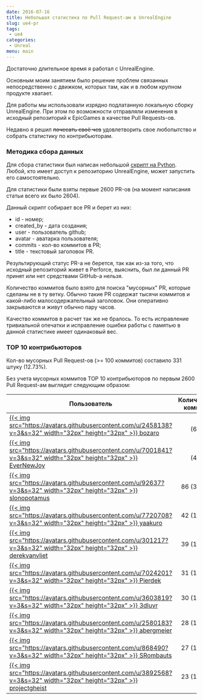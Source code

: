 ```yaml
---
date: 2016-07-16
title: Небольшая статистика по Pull Request-ам в UnrealEngine
slug: ue4-pr
tags:
 - ue4
categories:
 - Unreal
menu: main
---
```


Достаточно длительное время я работал с UnrealEngine.

Основным моим занятием было решение проблем связанных непосредственно с движком, которых там, как и
в любом крупном продукте хватает.

Для работы мы использовали изрядно подлатанную локальную сборку UnrealEngine. При этом по возможности
отправляли изменения в исходный репозиторий к EpicGames в качестве Pull Requests-ов.

Недавно я решил ~~почесать своё чсв~~ удовлетворить свое любопытство и собрать
статистику по контрибьюторам.

<!--more-->

### Методика сбора данных

Для сбора статистики был написан небольшой [скрипт на Python](/examples/ue4-pr.py). Любой, кто имеет
доступ к репозиторию UnrealEngine, может запустить его самостоятельно.

Для статистики были взяты первые 2600 PR-ов (на момент написания статьи всего их было 2604).

Данный скрипт собирает все PR и берет из них:

 * id - номер;
 * created_by - дата создания;
 * user - пользователь github;
 * avatar - аватарка пользователя;
 * commits - кол-во коммитов в PR;
 * title - текстовый заголовок PR.

Результирующий статус PR-а не берется, так как из-за того, что исходный репозиторий живет в Perforce,
выяснить, был ли данный PR принят или нет средствами GitHub-а нельзя.

Количество коммитов было взято для поиска "мусорных" PR, которые сделаны не в ту ветку. Обычно такие PR
содержат тысячи коммитов и какой-либо малосодержательный заголовок. Они оперативно закрываются и
живут обычно пару часов.

Качество коммитов в расчет так же не бралось. То есть исправление тривиальной опечатки и исправление
ошибки работы с памятью в данной статистике имеет одинаковый вес.

### TOP 10 контрибьюторов

Кол-во мусорных Pull Request-ов (>= 100 коммитов) составило 331 штуку (12.73%).

Без учета мусорных коммитов TOP 10 контрибьюторов по первым 2600 Pull Request-ам выглядит следующим образом:

Пользователь | Количество коммитов
--- | ---:
[{{< img src="https://avatars.githubusercontent.com/u/2458138?v=3&s=32" width="32px" height="32px" >}} bozaro](https://github.com/bozaro) | 149 (6.57%)
[{{< img src="https://avatars.githubusercontent.com/u/7001841?v=3&s=32" width="32px" height="32px" >}} EverNewJoy](https://github.com/EverNewJoy) | 105 (4.63%)
[{{< img src="https://avatars.githubusercontent.com/u/92637?v=3&s=32" width="32px" height="32px" >}} slonopotamus](https://github.com/slonopotamus) | 86 (3.79%)
[{{< img src="https://avatars.githubusercontent.com/u/7720708?v=3&s=32" width="32px" height="32px" >}} yaakuro](https://github.com/yaakuro) | 42 (1.85%)
[{{< img src="https://avatars.githubusercontent.com/u/301217?v=3&s=32" width="32px" height="32px" >}} derekvanvliet](https://github.com/derekvanvliet) | 39 (1.72%)
[{{< img src="https://avatars.githubusercontent.com/u/7024201?v=3&s=32" width="32px" height="32px" >}} Pierdek](https://github.com/Pierdek) | 31 (1.37%)
[{{< img src="https://avatars.githubusercontent.com/u/3603819?v=3&s=32" width="32px" height="32px" >}} 3dluvr](https://github.com/3dluvr) | 30 (1.32%)
[{{< img src="https://avatars.githubusercontent.com/u/2580183?v=3&s=32" width="32px" height="32px" >}} abergmeier](https://github.com/abergmeier) | 28 (1.23%)
[{{< img src="https://avatars.githubusercontent.com/u/868490?v=3&s=32" width="32px" height="32px" >}} SRombauts](https://github.com/SRombauts) | 27 (1.19%)
[{{< img src="https://avatars.githubusercontent.com/u/3892568?v=3&s=32" width="32px" height="32px" >}} projectgheist](https://github.com/projectgheist) | 23 (1.01%)
